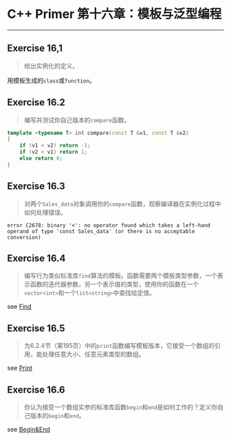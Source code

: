 # C++ Primer 第十六章：模板与泛型编程
-------------------------------------------

## Exercise 16,1
> 给出实例化的定义。

用模板生成的`class`或`function`。

## Exercise 16.2
> 编写并测试你自己版本的`compare`函数。

```cpp
template <typename T> int compare(const T &v1, const T &v2)
{
	if (v1 < v2) return -1;
	if (v2 < v1) return 1;
	else return 0;
}
```

## Exercise 16.3
> 对两个`Sales_data`对象调用你的`compare`函数，观察编译器在实例化过程中如何处理错误。

`error C2678: binary '<': no operator found which takes a left-hand operand of type 'const Sales_data' (or there is no acceptable conversion)`

## Exercise 16.4
> 编写行为类似标准库`find`算法的模板。函数需要两个模板类型参数，一个表示函数的迭代器参数，另一个表示值的类型，使用你的函数在一个`vector<int>`和一个`list<string>`中查找给定值。

see [Find](ex16_4_find.cpp)

## Exercise 16.5
> 为6.2.4节（第195页）中的`print`函数编写模板版本，它接受一个数组的引用，能处理任意大小、任意元素类型的数组。

see [Print](ex16_5_print.cpp)

## Exercise 16.6
> 你认为接受一个数组实参的标准库函数`begin`和`end`是如何工作的？定义你自己版本的`begin`和`end`。

see [Begin&End](ex16_6_beigin&end.cpp)